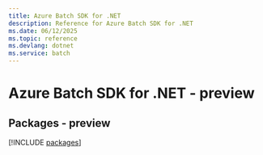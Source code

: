 ```yaml
---
title: Azure Batch SDK for .NET
description: Reference for Azure Batch SDK for .NET
ms.date: 06/12/2025
ms.topic: reference
ms.devlang: dotnet
ms.service: batch
---
```

# Azure Batch SDK for .NET - preview
## Packages - preview
[!INCLUDE [packages](batch-index.md)]